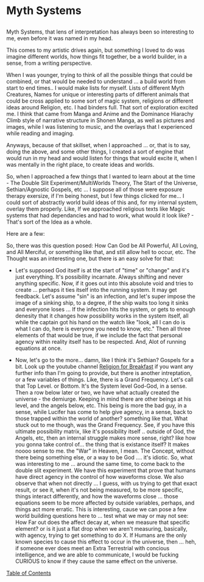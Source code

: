 # Myth Systems

##

Myth Systems, that lens of interpretation has always been so interesting to me, even before it was named in my head. 

This comes to my artistic drives again, but something I loved to do was imagine different worlds, how things fit together, be a world builder, in a sense, from a writing perspective. 

When I was younger, trying to think of all the possible things that could be combined, or that would be needed to understand ... a build world from start to end times.. I would make lists for myself. Lists of different Myth Creatures, Names for unique or interesting parts of different animals that could be cross applied to some sort of magic system, religions or different ideas around Religion, etc. I had binders full. That sort of exploration excited me. I think that came from Manga and Anime and the Dominance Hiarachy Climb style of narrative structure in Shonen Manga, as well as pictures and images, while I was listening to music, and the overlays that I experienced while reading and imaging. 

Anyways, because of that skillset, when I approached ... or, that is to say, doing the above, and some other things, I created a sort of engine that would run in my head and would listen for things that would excite it, when I was mentally in the right place, to create ideas and worlds. 

So, when I approached a few things that I wanted to learn about at the time - The Double Slit Experiment/MultiWorlds Theory, The Start of the Universe, Sethian/Agnostic Gospels, etc ... I suppose all of those were exposure therapy exersize, if I'm being honest, but I few things clicked for me... I could sort of abstractly world build ideas of this and, for my internal system, overlay them properly. Like, If we approached religious texts like Magic systems that had dependancies and had to work, what would it look like? - That's sort of the Idea as a whole. 

Here are a few: 

So, there was this question posed: How Can God be All Powerful, All Loving, and All Merciful, or something like that, and still allow hell to occur, etc. The Thought was an interesting one, but there is an easy solve for that: 

- Let's supposed God itself is at the start of "time" or "change" and it's just everything. It's possibility incarnate. Always shifting and never anything specific. Now, if it goes out into this absolute void and tries to create ... perhaps it ties itself into the running system. It may get feedback. Let's assume "sin" is an infection, and let's super impose the image of a sinking ship, to a degree, if the ship waits too long it sinks and everyone loses ... If the infection hits the system, or gets to enough denesity that it changes how possibility works in the system itself, all while the captain got his hand on the watch like "look, all I can do is what I can do, here is everyone you need to know, etc." Then all three elements of that would be true, if we include the fact that personal agency within reality itself has to be respected. And, Alot of running equations at once.

- Now, let's go to the more... damn, like I think it's Sethian? Gospels for a bit. Look up the youtube channel [Religion for Breakfast](https://www.youtube.com/@ReligionForBreakfast) if you want any further info than I'm going to provide, but there is another intreptation, or a few variables of things. Like, there is a Grand Frequency. Let's call that Top Level. or Bottom. It's the System level God-God, in a sense. Then a row below later or two, we have what actually created the universe - the demiurge. Keeping in mind there are other beings at his level, and the angels below, etc. This being is more the bad guy, in a sense, while Lucifer has come to help give agency, in a sense, back to those trapped within the world of another? something like that. What stuck out to me though, was the Grand Frequency. See, if you have this ultimate possibility matrix, like it's possibility itself .. outside of God, the Angels, etc, then an internal struggle makes more sense, right? like how you gonna take control of... the thing that is existance itself? It makes noooo sense to me. the "War" in Heaven, I mean. The Concept, without there being something else, or a way to be God .... it's idiotic.  So, what was interesting to me ... around the same time, to come back to the double slit experiment. We have this experiment that prove that humans have direct agency in the control of how waveforms close. 
We also observe that when not directly ... I guess, with us trying to get that exact result, or see it, when it's not being measured, to be more specific, things interact differently, and how the waveforms close ... those equations seem to be more affected by outside variables,  perhaps, and things act more erratic. 
This is interesting, cause we can pose a few world building questions here to ... test what we may or may not see: 
How Far out does the affect decay at, when we measure that specific element? or is it just a flat drop when we aren't measuring, basically, with agency, trying to get something to do X. 
If Humans are the only known species to cause this effect to occur in the universe, then ... heh, if someone ever does meet an Extra Terrestrial with concious intelligence, and we are able to communicate, I would be fucking CURIOUS to know if they cause the same effect on the universe.  

[Table of Contents](https://github.com/mycroftwilde/devil-steps-in-a-myth-system/tree/main/ref_guide)
